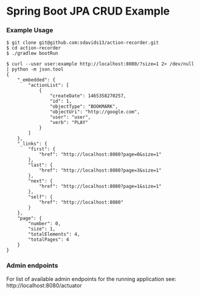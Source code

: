 Spring Boot JPA CRUD Example
====================================
### Example Usage
```
$ git clone git@github.com:sdavids13/action-recorder.git
$ cd action-recorder
$ ./gradlew bootRun

$ curl --user user:example http://localhost:8080/?size=1 2> /dev/null | python -m json.tool
{
    "_embedded": {
        "actionList": [
            {
                "createDate": 1465358270257,
                "id": 1,
                "objectType": "BOOKMARK",
                "objectUri": "http://google.com",
                "user": "user",
                "verb": "PLAY"
            }
        ]
    },
    "_links": {
        "first": {
            "href": "http://localhost:8080?page=0&size=1"
        },
        "last": {
            "href": "http://localhost:8080?page=3&size=1"
        },
        "next": {
            "href": "http://localhost:8080?page=1&size=1"
        },
        "self": {
            "href": "http://localhost:8080"
        }
    },
    "page": {
        "number": 0,
        "size": 1,
        "totalElements": 4,
        "totalPages": 4
    }
}
```

### Admin endpoints
For list of available admin endpoints for the running application see: http://localhost:8080/actuator
